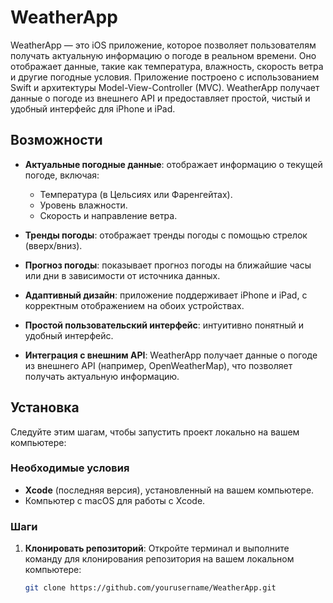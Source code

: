 # WeatherApp

WeatherApp — это iOS приложение, которое позволяет пользователям получать актуальную информацию о погоде в реальном времени. Оно отображает данные, такие как температура, влажность, скорость ветра и другие погодные условия. Приложение построено с использованием Swift и архитектуры Model-View-Controller (MVC). WeatherApp получает данные о погоде из внешнего API и предоставляет простой, чистый и удобный интерфейс для iPhone и iPad.

## Возможности

- **Актуальные погодные данные**: отображает информацию о текущей погоде, включая:
  - Температура (в Цельсиях или Фаренгейтах).
  - Уровень влажности.
  - Скорость и направление ветра.
  
- **Тренды погоды**: отображает тренды погоды с помощью стрелок (вверх/вниз).

- **Прогноз погоды**: показывает прогноз погоды на ближайшие часы или дни в зависимости от источника данных.

- **Адаптивный дизайн**: приложение поддерживает iPhone и iPad, с корректным отображением на обоих устройствах.

- **Простой пользовательский интерфейс**: интуитивно понятный и удобный интерфейс.

- **Интеграция с внешним API**: WeatherApp получает данные о погоде из внешнего API (например, OpenWeatherMap), что позволяет получать актуальную информацию.

## Установка

Следуйте этим шагам, чтобы запустить проект локально на вашем компьютере:

### Необходимые условия

- **Xcode** (последняя версия), установленный на вашем компьютере.
- Компьютер с macOS для работы с Xcode.

### Шаги

1. **Клонировать репозиторий**:
   Откройте терминал и выполните команду для клонирования репозитория на вашем локальном компьютере:
   ```bash
   git clone https://github.com/yourusername/WeatherApp.git
